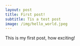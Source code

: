 ```yaml
---
layout: post
title: First post!
subtitle: Tis a test post
image: /img/hello_world.jpeg
---
```


This is my first post, how exciting!
